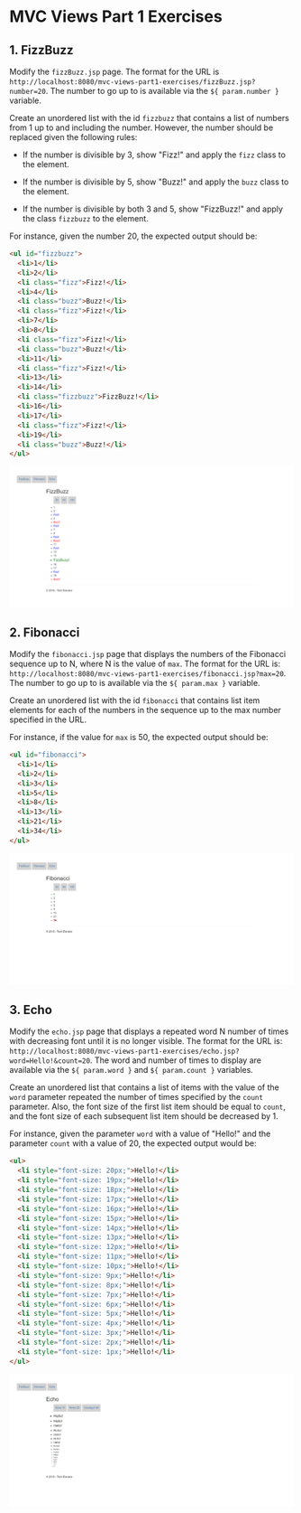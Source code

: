 # MVC Views Part 1 Exercises

## 1. FizzBuzz

Modify the `fizzBuzz.jsp` page. The format for the URL is `http://localhost:8080/mvc-views-part1-exercises/fizzBuzz.jsp?number=20`. The number to go up to is available via the `${ param.number }` variable.

Create an unordered list with the id `fizzbuzz` that contains a list of numbers from 1 up to and including the number. However, the number should be replaced given the following rules:

- If the number is divisible by 3, show "Fizz!" and apply the `fizz` class to the element.

- If the number is divisible by 5, show "Buzz!" and apply the `buzz` class to the element.

- If the number is divisible by both 3 and 5, show "FizzBuzz!" and apply the class `fizzbuzz` to the element.

For instance, given the number 20, the expected output should be:

```html
<ul id="fizzbuzz">
  <li>1</li>
  <li>2</li>
  <li class="fizz">Fizz!</li>
  <li>4</li>
  <li class="buzz">Buzz!</li>
  <li class="fizz">Fizz!</li>
  <li>7</li>
  <li>8</li>
  <li class="fizz">Fizz!</li>
  <li class="buzz">Buzz!</li>
  <li>11</li>
  <li class="fizz">Fizz!</li>
  <li>13</li>
  <li>14</li>
  <li class="fizzbuzz">FizzBuzz!</li>
  <li>16</li>
  <li>17</li>
  <li class="fizz">Fizz!</li>
  <li>19</li>
  <li class="buzz">Buzz!</li>
</ul>
```

![Example](resources/fizzbuzz.png)

## 2. Fibonacci

Modify the `fibonacci.jsp` page that displays the numbers of the Fibonacci sequence up to N, where N is the value of `max`. The format for the URL is: `http://localhost:8080/mvc-views-part1-exercises/fibonacci.jsp?max=20`. The number to go up to is available via the `${ param.max }` variable.

Create an unordered list with the id `fibonacci` that contains list item elements for each of the numbers in the sequence up to the max number specified in the URL.

For instance, if the value for `max` is 50, the expected output should be:

```html
<ul id="fibonacci">
  <li>1</li>
  <li>2</li>
  <li>3</li>
  <li>5</li>
  <li>8</li>
  <li>13</li>
  <li>21</li>
  <li>34</li>
</ul>
```

![Example](resources/fibonacci.png)

## 3. Echo

Modify the `echo.jsp` page that displays a repeated word N number of times with decreasing font until it is no longer visible. The format for the URL is: `http://localhost:8080/mvc-views-part1-exercises/echo.jsp?word=Hello!&count=20`. The word and number of times to display are available via the `${ param.word }` and `${ param.count }` variables.

Create an unordered list that contains a list of items with the value of the `word` parameter repeated the number of times specified by the `count` parameter. Also, the font size of the first list item should be equal to `count`, and the font size of each subsequent list item should be decreased by 1.

For instance, given the parameter `word` with a value of "Hello!" and the parameter `count` with a value of 20, the expected output would be:

```html
<ul>
  <li style="font-size: 20px;">Hello!</li>
  <li style="font-size: 19px;">Hello!</li>
  <li style="font-size: 18px;">Hello!</li>
  <li style="font-size: 17px;">Hello!</li>
  <li style="font-size: 16px;">Hello!</li>
  <li style="font-size: 15px;">Hello!</li>
  <li style="font-size: 14px;">Hello!</li>
  <li style="font-size: 13px;">Hello!</li>
  <li style="font-size: 12px;">Hello!</li>
  <li style="font-size: 11px;">Hello!</li>
  <li style="font-size: 10px;">Hello!</li>
  <li style="font-size: 9px;">Hello!</li>
  <li style="font-size: 8px;">Hello!</li>
  <li style="font-size: 7px;">Hello!</li>
  <li style="font-size: 6px;">Hello!</li>
  <li style="font-size: 5px;">Hello!</li>
  <li style="font-size: 4px;">Hello!</li>
  <li style="font-size: 3px;">Hello!</li>
  <li style="font-size: 2px;">Hello!</li>
  <li style="font-size: 1px;">Hello!</li>
</ul>
```

![Example](resources/echo.png)

